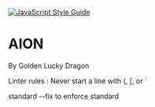 [![JavaScript Style Guide](https://img.shields.io/badge/code_style-standard-brightgreen.svg)](https://standardjs.com)

# AION

By Golden Lucky Dragon

Linter rules : Never start a line with (, [, or `

standard --fix  to enforce standard
